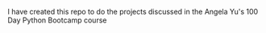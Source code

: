 I have created this repo to do the projects discussed in the Angela Yu's 100 Day Python Bootcamp course